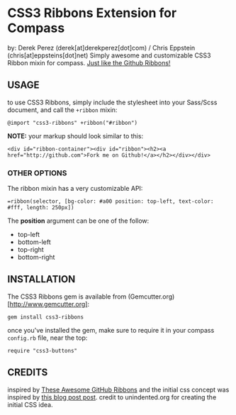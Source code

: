 # CSS3 Ribbons Extension for Compass
by: Derek Perez (derek[at]derekperez[dot]com) / Chris Eppstein (chris[at]eppsteins[dot]net)
Simply awesome and customizable CSS3 Ribbon mixin for compass. [Just like the Github Ribbons!](http://github.com/blog/273-github-ribbons)

## USAGE

to use CSS3 Ribbons, simply include the stylesheet into your Sass/Scss document, and call the `+ribbon` mixin:

`@import "css3-ribbons"
+ribbon("#ribbon")`

__NOTE:__ your markup should look similar to this:

`<div id="ribbon-container"><div id="ribbon"><h2><a href="http://github.com">Fork me on Github!</a></h2></div></div>`

### OTHER OPTIONS

The ribbon mixin has a very customizable API:

`=ribbon(selector, [bg-color: #a00 position: top-left, text-color: #fff, length: 250px])`

The __position__ argument can be one of the follow:

- top-left
- bottom-left
- top-right
- bottom-right

## INSTALLATION

The CSS3 Ribbons gem is available from (Gemcutter.org)[http://www.gemcutter.org]:

`gem install css3-ribbons`

once you've installed the gem, make sure to require it in your compass `config.rb` file, near the top:

`require "css3-buttons"`

## CREDITS

inspired by [These Awesome GitHub Ribbons](http://github.com/blog/273-github-ribbons)
and the initial css concept was inspired by [this blog post post](http://unindented.org/articles/2009/10/github-ribbon-using-css-transforms/).
credit to unindented.org for creating the initial CSS idea.
